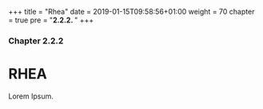 +++
title = "Rhea"
date = 2019-01-15T09:58:56+01:00
weight = 70
chapter = true
pre = "<b>2.2.2. </b>"
+++

### Chapter 2.2.2

# RHEA

Lorem Ipsum.
